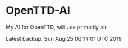 # OpenTTD-AI
My AI for OpenTTD, will use primarily air

Latest backup: Sun Aug 25 06:14:01 UTC 2019
